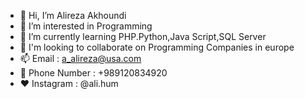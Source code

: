 - 👋 Hi, I’m Alireza Akhoundi
- 👀 I’m interested in Programming
- 🌱 I’m currently learning PHP.Python,Java Script,SQL Server
- 💞️ I'm looking to collaborate on Programming Companies in europe
- 📫 Email : a_alireza@usa.com
- 📱 Phone Number : +989120834920
- ❤️ Instagram : @ali.hum

<!---
alirezaakhoundi/alirezaakhoundi is a ✨ special ✨ repository because its `README.md` (this file) appears on your GitHub profile.
You can click the Preview link to take a look at your changes.
--->
